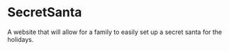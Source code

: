 # SecretSanta
A website that will allow for a family to easily set up a secret santa for the holidays.
